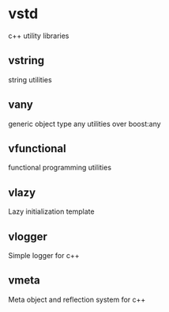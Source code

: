 # vstd
c++ utility libraries
## vstring
string utilities
## vany
generic object type any utilities over boost:any
## vfunctional
functional programming utilities
## vlazy
Lazy initialization template
## vlogger
Simple logger for c++
## vmeta
Meta object and reflection system for c++

